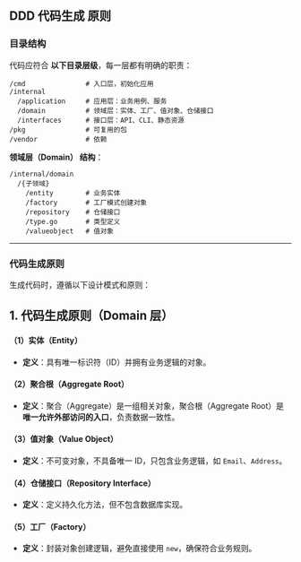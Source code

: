 ## **DDD 代码生成 原则**

### **目录结构**
代码应符合 **以下目录层级**，每一层都有明确的职责：
```
/cmd               # 入口层，初始化应用
/internal
  /application     # 应用层：业务用例、服务
  /domain          # 领域层：实体、工厂、值对象、仓储接口
  /interfaces      # 接口层：API、CLI、静态资源
/pkg               # 可复用的包
/vendor            # 依赖
```

**领域层（Domain） 结构**：
```
/internal/domain
  /{子领域}
    /entity        # 业务实体
    /factory       # 工厂模式创建对象
    /repository    # 仓储接口
    /type.go       # 类型定义
    /valueobject   # 值对象
```
  
---

### **代码生成原则**
生成代码时，遵循以下设计模式和原则：

## **1. 代码生成原则（Domain 层）**
#### **（1）实体（Entity）**
- **定义**：具有唯一标识符（ID）并拥有业务逻辑的对象。

#### **（2）聚合根（Aggregate Root）**
- **定义**：聚合（Aggregate）是一组相关对象，聚合根（Aggregate Root）是 **唯一允许外部访问的入口**，负责数据一致性。

#### **（3）值对象（Value Object）**
- **定义**：不可变对象，不具备唯一 ID，只包含业务逻辑，如 `Email`、`Address`。

#### **（4）仓储接口（Repository Interface）**
- **定义**：定义持久化方法，但不包含数据库实现。

#### **（5）工厂（Factory）**
- **定义**：封装对象创建逻辑，避免直接使用 `new`，确保符合业务规则。

